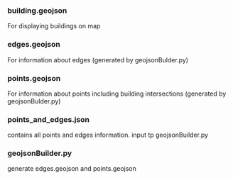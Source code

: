### building.geojson
  For displaying buildings on map
### edges.geojson
  For information about edges (generated by geojsonBulder.py)
### points.geojson
  For information about points including building intersections (generated by geojsonBulder.py)
### points_and_edges.json
  contains all points and edges information. input tp geojsonBuilder.py
### geojsonBuilder.py
  generate edges.geojson and points.geojson
